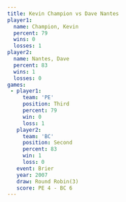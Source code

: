 ```yaml
---
title: Kevin Champion vs Dave Nantes
player1:               
  name: Champion, Kevin
  percent: 79          
  wins: 0              
  losses: 1            
player2:               
  name: Nantes, Dave   
  percent: 83          
  wins: 1              
  losses: 0            
games:
 - player1:         
     team: 'PE'     
     position: Third
     percent: 79    
     win: 0         
     loss: 1        
   player2:          
     team: 'BC'      
     position: Second
     percent: 83     
     win: 1          
     loss: 0         
   event: Brier        
   year: 2007          
   draw: Round Robin(3)
   score: PE 4 - BC 6  
---
```

